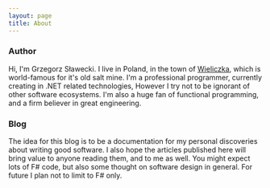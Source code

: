 ```yaml
---
layout: page
title: About
---
```


### Author
Hi, I'm Grzegorz Sławecki. I live in Poland, in the town of [Wieliczka], which is world-famous for it's old salt mine. 
I'm a professional programmer, currently creating in .NET related technologies, However I try not to be ignorant of other software ecosystems. 
I'm also a huge fan of functional programming, and a firm believer in great engineering.

### Blog
The idea for this blog is to be a documentation for my personal discoveries about writing good software. 
I also hope the articles published here will bring value to anyone reading them, and to me as well.
You might expect lots of F# code, but also some thought on software design in general. For future I plan not to limit to F# only.





[Wieliczka]: https://en.wikipedia.org/wiki/Wieliczka